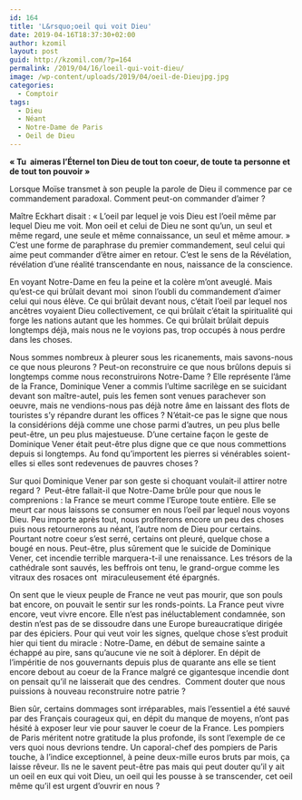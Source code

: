 ```yaml
---
id: 164
title: 'L&rsquo;oeil qui voit Dieu'
date: 2019-04-16T18:37:30+02:00
author: kzomil
layout: post
guid: http://kzomil.com/?p=164
permalink: /2019/04/16/loeil-qui-voit-dieu/
image: /wp-content/uploads/2019/04/oeil-de-Dieujpg.jpg
categories:
  - Comptoir
tags:
  - Dieu
  - Néant
  - Notre-Dame de Paris
  - Oeil de Dieu
---
```

<p class="p1">
  <span class="s1"><b>« Tu</b></span><span class="s1"><b><span class="Apple-converted-space">&nbsp; </span></b></span><span class="s1"><b>aimeras l&rsquo;Éternel ton Dieu de tout ton coeur, de toute ta personne et de tout ton pouvoir »</b></span>
</p>

<p class="p1">
  <span class="s1">Lorsque Moïse transmet à son peuple la parole de Dieu il commence par ce commandement paradoxal. Comment peut-on commander d&rsquo;aimer ? </span>
</p>

<p class="p1">
  <span class="s1">Maître Eckhart disait : « L&rsquo;oeil par lequel je vois Dieu est l&rsquo;oeil même par lequel Dieu me voit. Mon oeil et celui de Dieu ne sont qu&rsquo;un, un seul et même regard, une seule et même connaissance, un seul et même amour. » C&rsquo;est une forme de paraphrase du premier commandement, seul celui qui aime peut commander d&rsquo;être aimer en retour. C&rsquo;est le sens de la Révélation, révélation d&rsquo;une réalité transcendante en nous, naissance de la conscience. </span>
</p>

<p class="p1">
  <span class="s1">En voyant Notre-Dame en feu la peine et la colère m&rsquo;ont aveuglé. Mais qu&rsquo;est-ce qui brûlait devant moi</span><span class="s1"><span class="Apple-converted-space">&nbsp; </span></span><span class="s1">sinon l&rsquo;oubli du commandement d&rsquo;aimer celui qui nous élève. Ce qui brûlait devant nous, c&rsquo;était l&rsquo;oeil par lequel nos ancêtres voyaient Dieu collectivement, ce qui brûlait c&rsquo;était la spiritualité qui forge les nations autant que les hommes. Ce qui brûlait brûlait depuis longtemps déjà, mais nous ne le voyions pas, trop occupés à nous perdre dans les choses.</span>
</p>

<p class="p1">
  <span class="s1">Nous sommes nombreux à pleurer sous les ricanements, mais savons-nous ce que nous pleurons ? Peut-on reconstruire ce que nous brûlons depuis si longtemps comme nous reconstruirons Notre-Dame ? Elle représente l&rsquo;âme de la France, Dominique Vener a commis l&rsquo;ultime sacrilège en se suicidant devant son maître-autel, puis les femen sont venues parachever son oeuvre, mais ne vendions-nous pas déjà notre âme en laissant des flots de touristes s&rsquo;y répandre durant les offices ? N&rsquo;était-ce pas le signe que nous la considérions déjà comme une chose parmi d&rsquo;autres, un peu plus belle peut-être, un peu plus majestueuse. D&rsquo;une certaine façon le geste de Dominique Vener était peut-être plus digne que ce que nous commettions depuis si longtemps. Au fond qu&rsquo;importent les pierres si vénérables soient-elles si elles sont redevenues de pauvres choses ?</span>
</p>

<p class="p1">
  <span class="s1">Sur quoi Dominique Vener par son geste si choquant voulait-il attirer notre regard ?</span><span class="s1"><span class="Apple-converted-space">&nbsp; </span></span><span class="s1">Peut-être fallait-il que Notre-Dame brûle pour que nous le comprenions : la France se meurt comme l&rsquo;Europe toute entière. Elle se meurt car nous laissons se consumer en nous l&rsquo;oeil par lequel nous voyons Dieu. Peu importe après tout, nous profiterons encore un peu des choses puis nous retournerons au néant, l&rsquo;autre nom de Dieu pour certains. Pourtant notre coeur s&rsquo;est serré, certains ont pleuré, quelque chose a bougé en nous. Peut-être, plus sûrement que le suicide de Dominique Vener, cet incendie terrible marquera-t-il une renaissance. Les trésors de la cathédrale sont sauvés, les beffrois ont tenu, le grand-orgue comme les vitraux des rosaces ont</span><span class="s1"><span class="Apple-converted-space">&nbsp; </span></span><span class="s1">miraculeusement été épargnés. </span>
</p>

<p class="p1">
  <span class="s1">On sent que le vieux peuple de France ne veut pas mourir, que son pouls bat encore, on pouvait le sentir sur les ronds-points. La France peut vivre encore, veut vivre encore. Elle n&rsquo;est pas inéluctablement condamnée, son destin n&rsquo;est pas de se dissoudre dans une Europe bureaucratique dirigée par des épiciers. Pour qui veut voir les signes, quelque chose s&rsquo;est produit hier qui tient du miracle : Notre-Dame, en début de semaine sainte a échappé au pire, sans qu&rsquo;aucune vie ne soit à déplorer. En dépit de l&rsquo;impéritie de nos gouvernants depuis plus de quarante ans elle se tient encore debout au coeur de la France malgré ce gigantesque incendie dont on pensait qu&rsquo;il ne laisserait que des cendres.</span><span class="s1"><span class="Apple-converted-space">&nbsp; </span></span><span class="s1">Comment douter que nous puissions à nouveau reconstruire notre patrie ?</span>
</p>

<p class="p1">
  <span class="s1">Bien sûr, certains dommages sont irréparables, mais l&rsquo;essentiel a été sauvé par des Français courageux qui, en dépit du manque de moyens, n&rsquo;ont pas hésité à exposer leur vie pour sauver le coeur de la France. Les pompiers de Paris méritent notre gratitude la plus profonde, ils sont l&rsquo;exemple de ce vers quoi nous devrions tendre. Un caporal-chef des pompiers de Paris touche, à l&rsquo;indice exceptionnel, à peine deux-mille euros bruts par mois, ça laisse rêveur. Ils ne le savent peut-être pas mais qui peut douter qu&rsquo;il y ait un oeil en eux qui voit Dieu, un oeil qui les pousse à se transcender, cet oeil même qu&rsquo;il est urgent d&rsquo;ouvrir en nous ?</span>
</p>